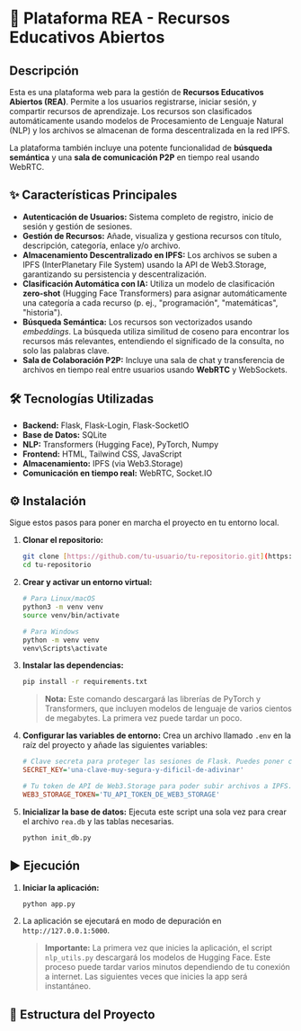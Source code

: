 # 🚀 Plataforma REA - Recursos Educativos Abiertos

## Descripción
Esta es una plataforma web para la gestión de **Recursos Educativos Abiertos (REA)**. Permite a los usuarios registrarse, iniciar sesión, y compartir recursos de aprendizaje. Los recursos son clasificados automáticamente usando modelos de Procesamiento de Lenguaje Natural (NLP) y los archivos se almacenan de forma descentralizada en la red IPFS.

La plataforma también incluye una potente funcionalidad de **búsqueda semántica** y una **sala de comunicación P2P** en tiempo real usando WebRTC.

## ✨ Características Principales
* **Autenticación de Usuarios:** Sistema completo de registro, inicio de sesión y gestión de sesiones.
* **Gestión de Recursos:** Añade, visualiza y gestiona recursos con título, descripción, categoría, enlace y/o archivo.
* **Almacenamiento Descentralizado en IPFS:** Los archivos se suben a IPFS (InterPlanetary File System) usando la API de Web3.Storage, garantizando su persistencia y descentralización.
* **Clasificación Automática con IA:** Utiliza un modelo de clasificación **zero-shot** (Hugging Face Transformers) para asignar automáticamente una categoría a cada recurso (p. ej., "programación", "matemáticas", "historia").
* **Búsqueda Semántica:** Los recursos son vectorizados usando *embeddings*. La búsqueda utiliza similitud de coseno para encontrar los recursos más relevantes, entendiendo el significado de la consulta, no solo las palabras clave.
* **Sala de Colaboración P2P:** Incluye una sala de chat y transferencia de archivos en tiempo real entre usuarios usando **WebRTC** y WebSockets.

## 🛠️ Tecnologías Utilizadas
* **Backend:** Flask, Flask-Login, Flask-SocketIO
* **Base de Datos:** SQLite
* **NLP:** Transformers (Hugging Face), PyTorch, Numpy
* **Frontend:** HTML, Tailwind CSS, JavaScript
* **Almacenamiento:** IPFS (via Web3.Storage)
* **Comunicación en tiempo real:** WebRTC, Socket.IO

## ⚙️ Instalación

Sigue estos pasos para poner en marcha el proyecto en tu entorno local.

1.  **Clonar el repositorio:**
    ```bash
    git clone [https://github.com/tu-usuario/tu-repositorio.git](https://github.com/tu-usuario/tu-repositorio.git)
    cd tu-repositorio
    ```

2.  **Crear y activar un entorno virtual:**
    ```bash
    # Para Linux/macOS
    python3 -m venv venv
    source venv/bin/activate

    # Para Windows
    python -m venv venv
    venv\Scripts\activate
    ```

3.  **Instalar las dependencias:**
    ```bash
    pip install -r requirements.txt
    ```
    > **Nota:** Este comando descargará las librerías de PyTorch y Transformers, que incluyen modelos de lenguaje de varios cientos de megabytes. La primera vez puede tardar un poco.

4.  **Configurar las variables de entorno:**
    Crea un archivo llamado `.env` en la raíz del proyecto y añade las siguientes variables:
    ```ini
    # Clave secreta para proteger las sesiones de Flask. Puedes poner cualquier cadena segura.
    SECRET_KEY='una-clave-muy-segura-y-dificil-de-adivinar'

    # Tu token de API de Web3.Storage para poder subir archivos a IPFS.
    WEB3_STORAGE_TOKEN='TU_API_TOKEN_DE_WEB3_STORAGE'
    ```

5.  **Inicializar la base de datos:**
    Ejecuta este script una sola vez para crear el archivo `rea.db` y las tablas necesarias.
    ```bash
    python init_db.py
    ```

## ▶️ Ejecución

1.  **Iniciar la aplicación:**
    ```bash
    python app.py
    ```
2.  La aplicación se ejecutará en modo de depuración en `http://127.0.0.1:5000`.
    > **Importante:** La primera vez que inicies la aplicación, el script `nlp_utils.py` descargará los modelos de Hugging Face. Este proceso puede tardar varios minutos dependiendo de tu conexión a internet. Las siguientes veces que inicies la app será instantáneo.

## 📂 Estructura del Proyecto